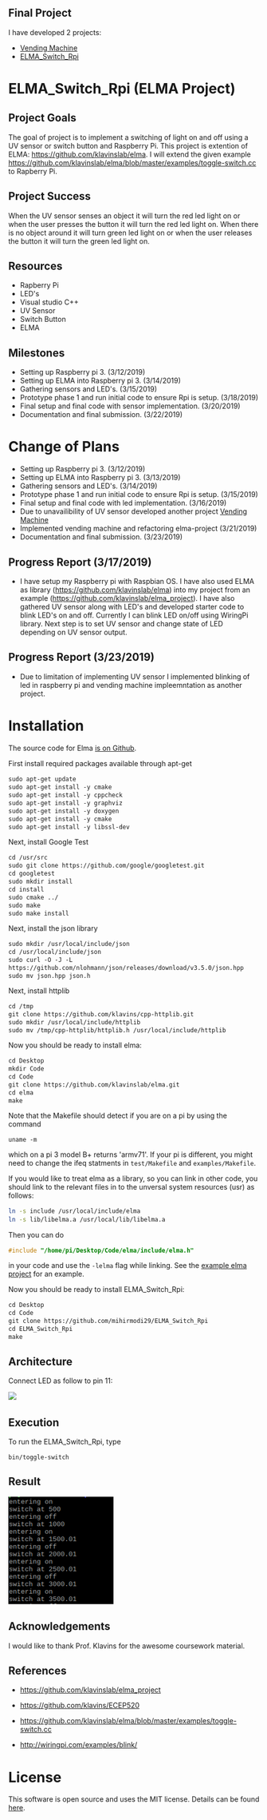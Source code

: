 Final Project
---
I have developed 2 projects:
- [Vending Machine](https://github.com/mihirmodi29/vending-machine)
- [ELMA_Switch_Rpi](https://github.com/mihirmodi29/ELMA_Switch_Rpi)

# ELMA_Switch_Rpi (ELMA Project)

Project Goals
---
The goal of project is to implement a switching of light on and off using a UV sensor or switch button and Raspberry Pi. This project is extention of ELMA: https://github.com/klavinslab/elma. 
I will extend the given example https://github.com/klavinslab/elma/blob/master/examples/toggle-switch.cc to Rapberry Pi.

Project Success
---
When the UV sensor senses an object it will turn the red led light on or when the user presses the button it will turn the red led light on. 
When there is no object around it will turn green led light on or when the  user releases the button it will turn the green led light on.

Resources
---
- Rapberry Pi
- LED's
- Visual studio C++
- UV Sensor
- Switch Button
- ELMA

Milestones
---
- Setting up Raspberry pi 3. (3/12/2019)
- Setting up ELMA into Raspberry pi 3. (3/14/2019)
- Gathering sensors and LED's. (3/15/2019)
- Prototype phase 1 and run initial code to ensure Rpi is setup. (3/18/2019)
- Final setup and final code with sensor implementation. (3/20/2019)
- Documentation and final submission. (3/22/2019) 

# Change of Plans

- Setting up Raspberry pi 3. (3/12/2019)
- Setting up ELMA into Raspberry pi 3. (3/13/2019)
- Gathering sensors and LED's. (3/14/2019)
- Prototype phase 1 and run initial code to ensure Rpi is setup. (3/15/2019)
- Final setup and final code with led implementation. (3/16/2019)
- Due to unavailibility of UV sensor developed another project [Vending Machine](https://github.com/mihirmodi29/vending-machine)
- Implemented vending machine and refactoring elma-project (3/21/2019)
- Documentation and final submission. (3/23/2019) 

Progress Report (3/17/2019)
---
- I have setup my Raspberry pi with Raspbian OS. I have also used ELMA as library (https://github.com/klavinslab/elma) into my project from an example (https://github.com/klavinslab/elma_project). I have also gathered UV sensor along with LED's and developed starter code to blink LED's on and off. Currently I can blink LED on/off using WiringPi library. Next step is to set UV sensor and change state of LED depending on UV sensor output.  

Progress Report (3/23/2019)
---
- Due to limitation of implementing UV sensor I implemented blinking of led in raspberry pi and vending machine impleemntation as another project.

Installation
===

The source code for Elma [is on Github](https://github.com/klavinslab/elma).

First install required packages available through apt-get

    sudo apt-get update
    sudo apt-get install -y cmake
    sudo apt-get install -y cppcheck
    sudo apt-get install -y graphviz
    sudo apt-get install -y doxygen
    sudo apt-get install -y cmake
    sudo apt-get install -y libssl-dev

Next, install Google Test

    cd /usr/src
    sudo git clone https://github.com/google/googletest.git
    cd googletest
    sudo mkdir install
    cd install
    sudo cmake ../
    sudo make
    sudo make install

Next, install the json library

    sudo mkdir /usr/local/include/json
    cd /usr/local/include/json
    sudo curl -O -J -L https://github.com/nlohmann/json/releases/download/v3.5.0/json.hpp
    sudo mv json.hpp json.h

Next, install httplib

    cd /tmp
    git clone https://github.com/klavins/cpp-httplib.git
    sudo mkdir /usr/local/include/httplib
    sudo mv /tmp/cpp-httplib/httplib.h /usr/local/include/httplib

Now you should be ready to install elma:

    cd Desktop
    mkdir Code
    cd Code
    git clone https://github.com/klavinslab/elma.git
    cd elma
    make

Note that the Makefile should detect if you are on a pi by using the command

    uname -m
which on a pi 3 model B+ returns 'armv71'. If your pi is different, you might need to change the ifeq statments in `test/Makefile` and `examples/Makefile`.

If you would like to treat elma as a library, so you can link in other code, you should link to the relevant files in to the unversal system resources (usr) as follows:
```bash
ln -s include /usr/local/include/elma
ln -s lib/libelma.a /usr/local/lib/libelma.a
```
Then you can do 
```c++
#include "/home/pi/Desktop/Code/elma/include/elma.h" 
```
in your code and use the `-lelma` flag while linking. See the [example elma project](https://github.com/klavinslab/elma_project) for an example.

Now you should be ready to install ELMA_Switch_Rpi:

    cd Desktop
    cd Code
    git clone https://github.com/mihirmodi29/ELMA_Switch_Rpi
    cd ELMA_Switch_Rpi
    make

Architecture
---
Connect LED as follow to pin 11:

![](image/blink1.PNG)
    
Execution
---
To run the ELMA_Switch_Rpi, type

    bin/toggle-switch

Result 
---

![](image/result.PNG)

Acknowledgements
---
I would like to thank Prof. Klavins for the awesome coursework material. 

References
---
- https://github.com/klavinslab/elma_project

- https://github.com/klavins/ECEP520

- https://github.com/klavinslab/elma/blob/master/examples/toggle-switch.cc

- http://wiringpi.com/examples/blink/

License
===
This software is open source and uses the MIT license. Details can be found [here](https://github.com/mihirmodi29/ELMA_Switch_Rpi).
